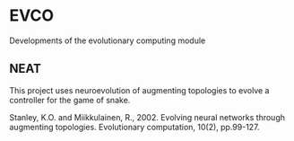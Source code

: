 # EVCO
Developments of the evolutionary computing module

## NEAT

This project uses neuroevolution of augmenting topologies to evolve a controller for the game of snake. 

Stanley, K.O. and Miikkulainen, R., 2002. Evolving neural networks through augmenting topologies. Evolutionary computation, 10(2), pp.99-127.
